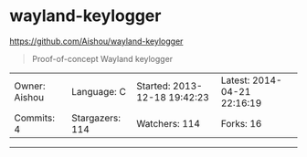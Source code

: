 # wayland-keylogger

https://github.com/Aishou/wayland-keylogger
<blockquote>
Proof-of-concept Wayland keylogger
</blockquote>

<table>
<tr><td>Owner: Aishou</td>
    <td>Language: C</td>
    <td>Started: 2013-12-18 19:42:23</td>
    <td>Latest: 2014-04-21 22:16:19</td></tr>
<tr><td>Commits: 4</td>
    <td>Stargazers: 114</td>
    <td>Watchers: 114</td>
    <td>Forks: 16</td></tr>
</table>

---

